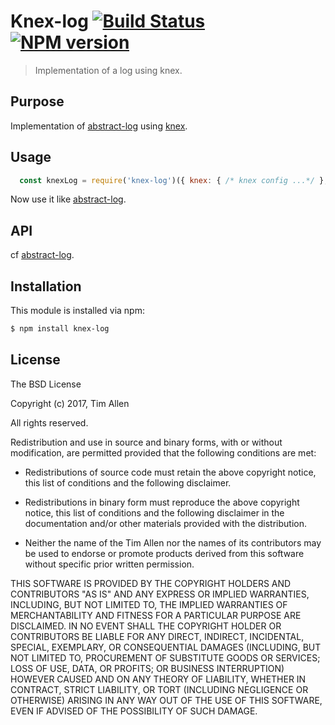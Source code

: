 # Knex-log [![Build Status](https://secure.travis-ci.org/noblesamurai/knex-log.png?branch=master)](http://travis-ci.org/noblesamurai/knex-log) [![NPM version](https://badge-me.herokuapp.com/api/npm/knex-log.png)](http://badges.enytc.com/for/npm/knex-log)

> Implementation of a log using knex.

## Purpose

Implementation of [abstract-log](github.com/eugeneware/abstract-log) using [knex](knexjs.org).

## Usage

```js
  const knexLog = require('knex-log')({ knex: { /* knex config ...*/ }, tableName: 'tableName' });
```
Now use it like [abstract-log](github.com/eugeneware/abstract-log).

## API

cf [abstract-log](github.com/eugeneware/abstract-log).

## Installation

This module is installed via npm:

``` bash
$ npm install knex-log
```
## License

The BSD License

Copyright (c) 2017, Tim Allen

All rights reserved.

Redistribution and use in source and binary forms, with or without modification,
are permitted provided that the following conditions are met:

* Redistributions of source code must retain the above copyright notice, this
  list of conditions and the following disclaimer.

* Redistributions in binary form must reproduce the above copyright notice, this
  list of conditions and the following disclaimer in the documentation and/or
  other materials provided with the distribution.

* Neither the name of the Tim Allen nor the names of its
  contributors may be used to endorse or promote products derived from
  this software without specific prior written permission.

THIS SOFTWARE IS PROVIDED BY THE COPYRIGHT HOLDERS AND CONTRIBUTORS "AS IS" AND
ANY EXPRESS OR IMPLIED WARRANTIES, INCLUDING, BUT NOT LIMITED TO, THE IMPLIED
WARRANTIES OF MERCHANTABILITY AND FITNESS FOR A PARTICULAR PURPOSE ARE
DISCLAIMED. IN NO EVENT SHALL THE COPYRIGHT HOLDER OR CONTRIBUTORS BE LIABLE FOR
ANY DIRECT, INDIRECT, INCIDENTAL, SPECIAL, EXEMPLARY, OR CONSEQUENTIAL DAMAGES
(INCLUDING, BUT NOT LIMITED TO, PROCUREMENT OF SUBSTITUTE GOODS OR SERVICES;
LOSS OF USE, DATA, OR PROFITS; OR BUSINESS INTERRUPTION) HOWEVER CAUSED AND ON
ANY THEORY OF LIABILITY, WHETHER IN CONTRACT, STRICT LIABILITY, OR TORT
(INCLUDING NEGLIGENCE OR OTHERWISE) ARISING IN ANY WAY OUT OF THE USE OF THIS
SOFTWARE, EVEN IF ADVISED OF THE POSSIBILITY OF SUCH DAMAGE.

